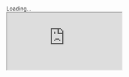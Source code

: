 
# 

<div class="responsive-container-rmd">

  <div class="animated-r-wrapper">
    Loading...
    <div class="animated-r-vertical">
      <div class="animated-r-circle"></div>
    </div>
    <div class="animated-r-diagonal"></div>
  </div>

  <iframe id="survey-iframe"
    src="https://colorado.rstudio.com/rsc/team-admin-pre-survey/" 
    gesture="media"  
    allowfullscreen
    scrolling="yes"
  ></iframe>
</div>

<script type="text/javascript" src="/assets/js/iFrameResizer.min.js"></script>

<script>
(function() {
  // resize iframe
  iFrameResize({ checkOrigin: 'https://colorado.rstudio.com/' , log: true }, '#survey-iframe')

  // pass query parameters into frame source
  var params = window.location.toString().split('?')[1],
    iframe = document.getElementById('survey-iframe');
  iframe.src = iframe.src + '?' + params;​​​​​​​​​​​​​​​​
})();
</script>


<script>
// Remove contents of header 1
document.getElementById("_1").style.display = "none"
</script>